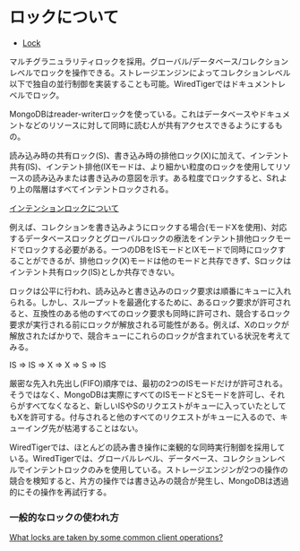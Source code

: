 ロックについて
===

- [Lock](https://docs.mongodb.com/manual/faq/concurrency/#what-type-of-locking-does-mongodb-use-)

マルチグラニュラリティロックを採用。グローバル/データベース/コレクションレベルでロックを操作できる。ストレージエンジンによってコレクションレベル以下で独自の並行制御を実装することも可能。WiredTigerではドキュメントレベルでロック。

MongoDBはreader-writerロックを使っている。これはデータベースやドキュメントなどのリソースに対して同時に読む人が共有アクセスできるようにするもの。

読み込み時の共有ロック(S)、書き込み時の排他ロック(X)に加えて、インテント共有(IS)、インテント排他(IXモードは、より細かい粒度のロックを使用してリソースの読み込みまたは書き込みの意図を示す。ある粒度でロックすると、Sれより上の階層はすべてインテントロックされる。

[インテンションロックについて](https://dev.mysql.com/doc/refman/8.0/ja/innodb-locking.html#innodb-intention-locks)

例えば、コレクションを書き込みようにロックする場合(モードXを使用)、対応するデータベースロックとグローバルロックの療法をインテント排他ロックモードでロックする必要がある。一つのDBをISモードとIXモードで同時にロックすることができるが、排他ロック(X)モードは他のモードと共存できず、Sロックはインテント共有ロック(IS)としか共存できない。

ロックは公平に行われ、読み込みと書き込みのロック要求は順番にキューに入れられる。しかし、スループットを最適化するために、あるロック要求が許可されると、互換性のある他のすべてのロック要求も同時に許可され、競合するロック要求が実行される前にロックが解放される可能性がある。例えば、Xのロックが解放されたばかりで、競合キューにこれらのロックが含まれている状況を考えてみる。

IS => IS => X => X => S => IS

厳密な先入れ先出し(FIFO)順序では、最初の2つのISモードだけが許可される。そうではなく、MongoDBは実際にすべてのISモードとSモードを許可し、それらがすべてなくなると、新しいISやSのリクエストがキューに入っていたとしてもXを許可する。付与されると他のすべてのリクエストがキューに入るので、キューイング先が枯渇することはない。

WiredTigerでは、ほとんどの読み書き操作に楽観的な同時実行制御を採用している。WiredTigerでは、グローバルレベル、データベース、コレクションレベルでインテントロックのみを使用している。ストレージエンジンが2つの操作の競合を検知すると、片方の操作では書き込みの競合が発生し、MongoDBは透過的にその操作を再試行する。

### 一般的なロックの使われ方

[What locks are taken by some common client operations?](https://docs.mongodb.com/manual/faq/concurrency/#what-locks-are-taken-by-some-common-client-operations-)
